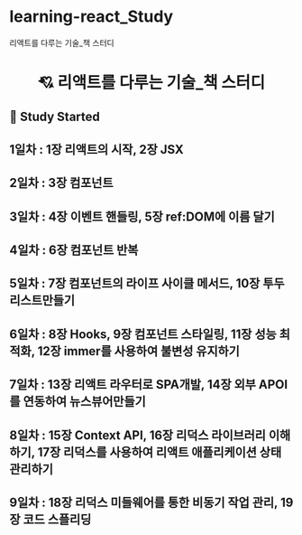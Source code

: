# learning-react_Study
리액트를 다루는 기술_책 스터디

<div align="center">
  <h1>
    💘 <strong>리액트를 다루는 기술_책 스터디</strong>
  </h1>
</div>

## 📓 Study Started
## 1일차 :  1장 리액트의 시작, 2장 JSX

## 2일차 : 3장 컴포넌트

## 3일차 : 4장 이벤트 핸들링, 5장 ref:DOM에 이름 달기

## 4일차 : 6장 컴포넌트 반복

## 5일차 : 7장 컴포넌트의 라이프 사이클 메서드, 10장 투두리스트만들기

## 6일차 : 8장 Hooks, 9장 컴포넌트 스타일링, 11장 성능 최적화, 12장 immer를 사용하여 불변성 유지하기

## 7일차 : 13장 리액트 라우터로 SPA개발, 14장 외부 APOI를 연동하여 뉴스뷰어만들기

## 8일차 : 15장 Context API, 16장 리덕스 라이브러리 이해하기, 17장 리덕스를 사용하여 리액트 애플리케이션 상태 관리하기

## 9일차 : 18장 리덕스 미들웨어를 통한 비동기 작업 관리, 19장 코드 스플리딩
